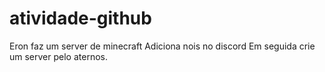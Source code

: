 # atividade-github
Eron faz um server de minecraft
Adiciona nois no discord
Em seguida crie um server pelo aternos.
